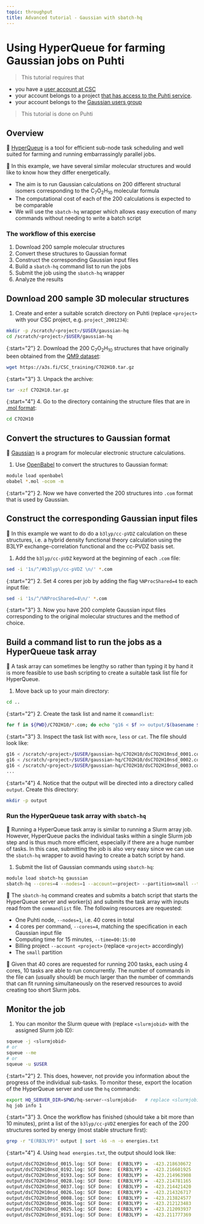 ```yaml
---
topic: throughput
title: Advanced tutorial - Gaussian with sbatch-hq
---
```


# Using HyperQueue for farming Gaussian jobs on Puhti

> This tutorial requires that

- you have a [user account at CSC](https://docs.csc.fi/accounts/how-to-create-new-user-account/)
- your account belongs to a project [that has access to the Puhti
  service](https://docs.csc.fi/accounts/how-to-add-service-access-for-project/).
- your account belongs to the [Gaussian users group](https://docs.csc.fi/apps/gaussian/)

> This tutorial is done on Puhti

## Overview

💬 [HyperQueue](https://docs.csc.fi/apps/hyperqueue/) is a tool for efficient sub-node
task scheduling and well suited for farming and running embarrassingly parallel jobs.

💬 In this example, we have several similar molecular structures and would like to know
how they differ energetically.

- The aim is to run Gaussian calculations on 200 different structural isomers corresponding
  to the C<sub>7</sub>O<sub>2</sub>H<sub>10</sub> molecular formula
- The computational cost of each of the 200 calculations is expected to be comparable
- We will use the `sbatch-hq` wrapper which allows easy execution of many commands
  without needing to write a batch script

### The workflow of this exercise

1. Download 200 sample molecular structures
2. Convert these structures to Gaussian format
3. Construct the corresponding Gaussian input files
4. Build a `sbatch-hq` command list to run the jobs
5. Submit the job using the `sbatch-hq` wrapper
6. Analyze the results

## Download 200 sample 3D molecular structures

1. Create and enter a suitable scratch directory on Puhti (replace `<project>` with your CSC
   project, e.g. `project_2001234`):

```bash
mkdir -p /scratch/<project>/$USER/gaussian-hq
cd /scratch/<project>/$USER/gaussian-hq
```

{:start="2"}
2. Download the 200 C<sub>7</sub>O<sub>2</sub>H<sub>10</sub> structures that have originally
   been obtained from the [QM9 dataset](https://doi.org/10.6084/m9.figshare.c.978904.v5):
  
```bash
wget https://a3s.fi/CSC_training/C7O2H10.tar.gz
```

{:start="3"}
3. Unpack the archive:

```bash
tar -xzf C7O2H10.tar.gz
```

{:start="4"}
4. Go to the directory containing the structure files that are in [.mol
   format](https://openbabel.org/docs/dev/FileFormats/MDL_MOL_format.html):

```bash
cd C7O2H10
```

## Convert the structures to Gaussian format

💬 [Gaussian](https://docs.csc.fi/apps/gaussian/) is a program for molecular electronic
structure calculations.

1. Use [OpenBabel](https://docs.csc.fi/apps/openbabel/) to convert the structures to
   Gaussian format:

```bash
module load openbabel
obabel *.mol -ocom -m
```

{:start="2"}
2. Now we have converted the 200 structures into `.com` format that is used by Gaussian.

## Construct the corresponding Gaussian input files

💬 In this example we want to do do a `b3lyp/cc-pVDZ` calculation on these structures,
i.e. a hybrid density functional theory calculation using the B3LYP exchange-correlation
functional and the cc-PVDZ basis set.

1. Add the `b3lyp/cc-pVDZ` keyword at the beginning of each `.com` file:

```bash
sed -i '1s/^/#b3lyp\/cc-pVDZ \n/' *.com
```

{:start="2"}
2. Set 4 cores per job by adding the flag `%NProcShared=4` to each input file:

```bash
sed -i '1s/^/%NProcShared=4\n/' *.com
```

{:start="3"}
3. Now you have 200 complete Gaussian input files corresponding to the original molecular
   structures and the method of choice.

## Build a command list to run the jobs as a HyperQueue task array

💬 A task array can sometimes be lengthy so rather than typing it by hand it is more
feasible to use bash scripting to create a suitable task list file for HyperQueue.

1. Move back up to your main directory:

```bash
cd ..
```

{:start="2"}
2. Create the task list and name it `commandlist`:

```bash
for f in ${PWD}/C7O2H10/*.com; do echo "g16 < $f >> output/$(basename ${f%.*}).log" >> commandlist; done
```

{:start="3"}
3. Inspect the task list with `more`, `less` or `cat`. The file should look like:

```bash
g16 < /scratch/<project>/$USER/gaussian-hq/C7O2H10/dsC7O2H10nsd_0001.com >> output/dsC7O2H10nsd_0001.log
g16 < /scratch/<project>/$USER/gaussian-hq/C7O2H10/dsC7O2H10nsd_0002.com >> output/dsC7O2H10nsd_0002.log
g16 < /scratch/<project>/$USER/gaussian-hq/C7O2H10/dsC7O2H10nsd_0003.com >> output/dsC7O2H10nsd_0003.log
...
```

{:start="4"}
4. Notice that the output will be directed into a directory called `output`. Create this directory:

```bash
mkdir -p output
```

### Run the HyperQueue task array with `sbatch-hq`

💬 Running a HyperQueue task array is similar to running a Slurm array job. However,
HyperQueue packs the individual tasks within a single Slurm job step and is thus much
more efficient, especially if there are a huge number of tasks. In this case, submitting
the job is also very easy since we can use the `sbatch-hq` wrapper to avoid having to
create a batch script by hand.

1. Submit the list of Gaussian commands using `sbatch-hq`:

```bash
module load sbatch-hq gaussian
sbatch-hq --cores=4 --nodes=1 --account=<project> --partition=small --time=00:15:00 commandlist
```

💬 The `sbatch-hq` command creates and submits a batch script that starts the HyperQueue
server and worker(s) and submits the task array with inputs read from the `commandlist`
file. The following resources are requested:

- One Puhti node, `--nodes=1`, i.e. 40 cores in total
- 4 cores per command, `--cores=4`, matching the specification in each Gaussian input file
- Computing time for 15 minutes, `--time=00:15:00`
- Billing project `--account <project>` (replace `<project>` accordingly)
- The `small` partition

💬 Given that 40 cores are requested for running 200 tasks, each using 4 cores, 10 tasks
are able to run concurrently. The number of commands in the file can (usually should) be
much larger than the number of commands that can fit running simultaneously on the reserved
resources to avoid creating too short Slurm jobs.

## Monitor the job

1. You can monitor the Slurm queue with (replace `<slurmjobid>` with the assigned Slurm job ID):

```bash
squeue -j <slurmjobid>
# or
squeue --me
# or
squeue -u $USER
```

{:start="2"}
2. This does, however, not provide you information about the progress of the individual
   sub-tasks. To monitor these, export the location of the HyperQueue server and use the
   `hq` commands:

```bash
export HQ_SERVER_DIR=$PWD/hq-server-<slurmjobid>   # replace <slurmjobid> with the actual id of your Slurm job
hq job info 1
```

{:start="3"}
3. Once the workflow has finished (should take a bit more than 10 minutes), print a
   list of the `b3lyp/cc-pVDZ` energies for each of the 200 structures sorted by energy
   (most stable structure first):

```bash
grep -r "E(RB3LYP)" output | sort -k6 -n -o energies.txt
```

{:start="4"}
4. Using `head energies.txt`, the output should look like:

```bash
output/dsC7O2H10nsd_0015.log: SCF Done:  E(RB3LYP) =  -423.218630672     A.U. after   14 cycles
output/dsC7O2H10nsd_0192.log: SCF Done:  E(RB3LYP) =  -423.216601925     A.U. after   12 cycles
output/dsC7O2H10nsd_0193.log: SCF Done:  E(RB3LYP) =  -423.214963908     A.U. after   12 cycles
output/dsC7O2H10nsd_0028.log: SCF Done:  E(RB3LYP) =  -423.214781165     A.U. after   13 cycles
output/dsC7O2H10nsd_0037.log: SCF Done:  E(RB3LYP) =  -423.214421420     A.U. after   14 cycles
output/dsC7O2H10nsd_0026.log: SCF Done:  E(RB3LYP) =  -423.214326717     A.U. after   14 cycles
output/dsC7O2H10nsd_0008.log: SCF Done:  E(RB3LYP) =  -423.213824577     A.U. after   14 cycles
output/dsC7O2H10nsd_0036.log: SCF Done:  E(RB3LYP) =  -423.212123483     A.U. after   14 cycles
output/dsC7O2H10nsd_0025.log: SCF Done:  E(RB3LYP) =  -423.212093937     A.U. after   14 cycles
output/dsC7O2H10nsd_0191.log: SCF Done:  E(RB3LYP) =  -423.211777369     A.U. after   13 cycles
```
